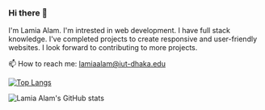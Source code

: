 ### Hi there 👋
I'm Lamia Alam. I'm intrested in web development. I have full stack knowledge. I've completed projects to create responsive and user-friendly websites. I look forward to contributing to more projects.

📫 How to reach me: lamiaalam@iut-dhaka.edu

[![Top Langs](https://github-readme-stats.vercel.app/api/top-langs/?username=turna62)](https://github.com/anuraghazra/github-readme-stats)

![Lamia Alam's GitHub stats](https://github-readme-stats.vercel.app/api?username=turna62&show_icons=true)

<!--
**turna62/turna62** is a ✨ _special_ ✨ repository because its `README.md` (this file) appears on your GitHub profile.

Here are some ideas to get you started:

- 🔭 I’m currently working on ...
- 🌱 I’m currently learning ...
- 👯 I’m looking to collaborate on ...
- 🤔 I’m looking for help with ...
- 💬 Ask me about ...
- 📫 How to reach me: ...
- 😄 Pronouns: ...
- ⚡ Fun fact: ...
-->
